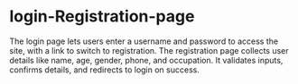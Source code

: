 # login-Registration-page
The login page lets users enter a username and password to access the site, with a link to switch to registration. The registration page collects user details like name, age, gender, phone, and occupation. It validates inputs, confirms details, and redirects to login on success.
